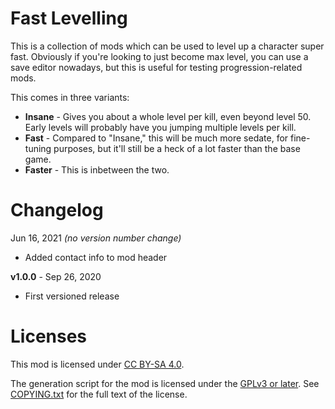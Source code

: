 Fast Levelling
==============

This is a collection of mods which can be used to level up a character
super fast.  Obviously if you're looking to just become max level, you
can use a save editor nowadays, but this is useful for testing
progression-related mods.

This comes in three variants:

* **Insane** - Gives you about a whole level per kill, even beyond
  level 50.  Early levels will probably have you jumping multiple levels
  per kill.
* **Fast** - Compared to "Insane," this will be much more sedate, for
  fine-tuning purposes, but it'll still be a heck of a lot faster than
  the base game.
* **Faster** - This is inbetween the two.

Changelog
=========

Jun 16, 2021 *(no version number change)*
 * Added contact info to mod header

**v1.0.0** - Sep 26, 2020
 * First versioned release
 
Licenses
========

This mod is licensed under [CC BY-SA 4.0](https://creativecommons.org/licenses/by-sa/4.0/).

The generation script for the mod is licensed under the
[GPLv3 or later](https://www.gnu.org/licenses/quick-guide-gplv3.html).
See [COPYING.txt](../../COPYING.txt) for the full text of the license.

